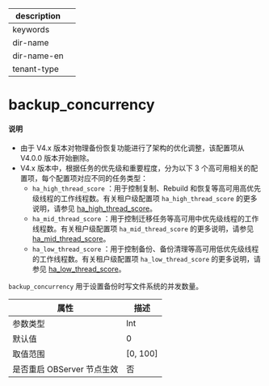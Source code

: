 |description||
|---|---|
|keywords||
|dir-name||
|dir-name-en||
|tenant-type||

# backup_concurrency

<main id="notice" type='explain'>
<h4>说明</h4>
<ul>
<li>由于 V4.x 版本对物理备份恢复功能进行了架构的优化调整，该配置项从 V4.0.0 版本开始删除。</li>
<li>V4.x 版本中，根据任务的优先级和重要程度，分为以下 3 个高可用相关的配置项，每个配置项对应不同的任务类型：
<ul><li><code>ha_high_thread_score</code> ：用于控制复制、Rebuild 和恢复等高可用高优先级线程的工作线程数。有关租户级配置项 <code>ha_high_thread_score</code> 的更多说明，请参见 <a href="../400.tenant-level-configuration-items/3500.ha_high_thread_score.md">ha_high_thread_score</a>。</li>
<li><code>ha_mid_thread_score</code> ：用于控制迁移任务等高可用中优先级线程的工作线程数。有关租户级配置项 <code>ha_mid_thread_score</code> 的更多说明，请参见 <a href="../400.tenant-level-configuration-items/3700.ha_mid_thread_score.md">ha_mid_thread_score</a>。</li>
<li><code>ha_low_thread_score</code> ：用于控制备份、备份清理等高可用低优先级线程的工作线程数。有关租户级配置项 <code>ha_low_thread_score</code> 的更多说明，请参见 <a href="../400.tenant-level-configuration-items/3600.ha_low_thread_score.md">ha_low_thread_score</a>。</li></ul>
</li></ul>
</main>

`backup_concurrency` 用于设置备份时写文件系统的并发数量。

|      **属性**      |   **描述**   |
|------------------|------------|
| 参数类型             | Int         |
| 默认值              | 0          |
| 取值范围             | \[0, 100\] |
| 是否重启 OBServer 节点生效 | 否          |
